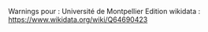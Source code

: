 Warnings pour : Université de Montpellier
Edition wikidata : https://www.wikidata.org/wiki/Q64690423 

